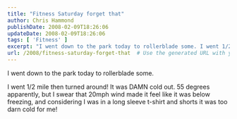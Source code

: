 ```yaml
---
title: "Fitness Saturday forget that"
author: Chris Hammond
publishDate: 2008-02-09T18:26:06
updateDate: 2008-02-09T18:26:06
tags: [ 'Fitness' ]
excerpt: "I went down to the park today to rollerblade some. I went 1/2 mile then turned around! It was DAMN cold out. 55 degrees apparently, but I swear that 20mph wind made it feel like it was below freezing, and considering I was in a long sleeve t-shirt and shorts it was too darn cold for..."
url: /2008/fitness-saturday-forget-that  # Use the generated URL with year
---
```

<p>I went down to the park today to rollerblade some.</p> <p>I went 1/2 mile then turned around! It was DAMN cold out. 55 degrees apparently, but I swear that 20mph wind made it feel like it was below freezing, and considering I was in a long sleeve t-shirt and shorts it was too darn cold for me!</p>
